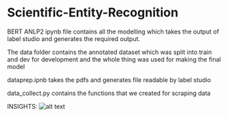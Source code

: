 # Scientific-Entity-Recognition

BERT ANLP2 ipynb file contains all the modelling which takes the output of label studio and generates the required output.

The data folder contains the annotated dataset which was split into train and dev for development and the whole thing was used for making the final model

dataprep.ipnb takes the pdfs and generates file readable by label studio

data_collect.py contains the functions that we created for scraping data


INSIGHTS:
![alt text](./plot.png)
